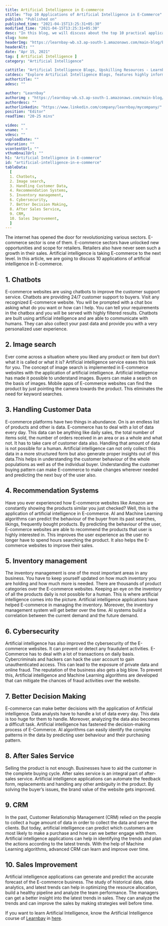 ```yaml
---
title: Artificial Intelligence in E-commerce
stitle: "Top 10 Applications of Artificial Intelligence in E-Commerce"
publish: "Published on"
published_time: "2021-04-15T13:25:31+05:30"
modified_time: "2021-04-15T13:25:31+05:30"
desc: "In this blog, we will discuss about the top 10 practical applications of artificial intelligence in E-commerce and how it is useful for online retailers."
slug: home
headerImg: "https://learnbay-wb.s3.ap-south-1.amazonaws.com/main-blog/blog/ar.jpg"
headerAlt: ""
date: "Apr 15, 2021"
tag: [ Artificial Intelligence ]
category: "Artificial Intelligence"

cattitle: "Artificial Intelligence Blogs, Upskilling Resources - Learnbay Blogs"
catdesc: "Explore Artificial Intelligence Blogs, features highly informative and career upskilling blogs with related topics on Machine Learning, NLP, Etc."
authortitle: ""
adesc: ""

author: "Learnbay"
authorimg : "https://learnbay-wb.s3.ap-south-1.amazonaws.com/main-blog/blog/learnbay-admin.webp"
authordesc: ""
authorlinkedin: "https://www.linkedin.com/company/learnbay/mycompany/"
position: "Editor"
readTime: "20-25 mins"

video: ""
vname: " "
vdesc: ""
vuploadDate: ""
vduration: ""
vcontentUrl: ""
vthumbnailUrl: ""
h1: "Artificial Intelligence in E-commerce"
id: "artificial-intelligence-in-e-commerce"
tableData:
  [
  1. Chatbots, 
  2. Image search,  
  3. Handling Customer Data,  
  4. Recommendation Systems,  
  5. Inventory management,  
  6. Cybersecurity,  
  7. Better Decision Making,  
  8. After Sales Service,  
  9. CRM,  
  10. Sales Improvement,  
  ]
---
```






The internet has opened the door for revolutionizing various sectors. E-commerce sector is one of them. E-commerce sectors have unlocked new opportunities and scope for retailers. Retailers also have never seen such a growth in their sales. Artificial intelligence is taking E-commerce to the next level. In this article, we are going to discuss 10 applications of artificial intelligence in E-commerce.



## 1. Chatbots
 E-commerce websites are using chatbots to improve the customer support service. Chatbots are providing 24/7 customer support to buyers. Visit any recognized E-commerce website. You will be prompted with a chat box asking what do you want or how can I help. You can tell your requirements in the chatbox and you will be served with highly filtered results. Chatbots are built using artificial intelligence and are able to communicate with humans. They can also collect your past data and provide you with a very personalized user experience.

## 2. Image search
 Ever come across a situation where you liked any product or item but don’t what it is called or what it is? Artificial intelligence service eases this task for you. The concept of image search is implemented in E-commerce websites with the application of artificial intelligence. Artificial intelligence has made it possible to understand images. Buyers can make a search on the basis of images. Mobile apps of E-commerce websites can find the product by just pointing the camera towards the product. This eliminates the need for keyword searches.

## 3. Handling Customer Data 
 E-commerce platforms have two things in abundance. On is an endless list of products and other is data. E-commerce has to deal with a lot of data every day. This data can be anything like daily sales, the total number of items sold, the number of orders received in an area or as a whole and what not. It has to take care of customer data also. Handling that amount of data is not possible for a human. Artificial intelligence can not only collect this data in a more structured form but also generate proper insights out of this data.This helps in understanding the customer behaviour of the whole populations as well as of the individual buyer. Understanding the customer buying pattern can make E-commerce to make changes wherever needed and predicting the next buy of the user also.

## 4. Recommendation Systems
Have you ever experienced how E-commerce websites like Amazon are constantly showing the products similar you just checked? Well, this is the application of artificial intelligence in E-commerce. AI and Machine Learning algorithms can predict the behaviour of the buyer from its past searches, likings, frequently bought products. By predicting the behaviour of the user, E-commerce websites are able to recommend the products that user is highly interested in. This improves the user experience as the user no longer have to spend hours searching the product. It also helps the E-commerce websites to improve their sales.

## 5. Inventory management 
 The inventory management is one of the most important areas in any business. You have to keep yourself updated on how much inventory you are holding and how much more is needed. There are thousands of product categories over the E-commerce websites. Keeping an eye on the inventory of all the products daily is not possible for a human. This is where artificial intelligence comes into the picture. Artificial intelligence applications have helped E-commerce in managing the inventory. Moreover, the inventory management system will get better over the time. AI systems build a correlation between the current demand and the future demand.

## 6. Cybersecurity 
 Artificial intelligence has also improved the cybersecurity of the E-commerce websites. It can prevent or detect any fraudulent activities. E-Commerce has to deal with a lot of transactions on daily basis. Cybercriminals and hackers can hack the user account to gain unauthenticated access. This can lead to the exposure of private data and online fraud. The reputation of the business also gets a big blow. To prevent this, Artificial intelligence and Machine Learning algorithms are developed that can mitigate the chances of fraud activities over the website.

## 7. Better Decision Making 
 E-commerce can make better decisions with the application of Artificial intelligence. Data analysts have to handle a lot of data every day. This data is too huge for them to handle. Moreover, analyzing the data also becomes a difficult task. Artificial intelligence has fastened the decision-making process of E-Commerce. AI algorithms can easily identify the complex patterns in the data by predicting user behaviour and their purchasing pattern.

## 8. After Sales Service 
 Selling the product is not enough. Businesses have to aid the customer in the complete buying cycle. After sales service is an integral part of after-sales service. Artificial intelligence applications can automate the feedback form, replacements and handling any other ambiguity in the product. By solving the buyer’s issues, the brand value of the website gets improved.

## 9. CRM 
 In the past, Customer Relationship Management (CRM) relied on the people to collect a huge amount of data in order to collect the data and serve the clients. But today, artificial intelligence can predict which customers are most likely to make a purchase and how can we better engage with them. Artificial intelligence applications can help in identifying the trends and plan the actions according to the latest trends. With the help of Machine Learning algorithms, advanced CRM can learn and improve over time.

## 10. Sales Improvement 
 Artificial intelligence applications can generate and predict the accurate forecast of the E-commerce business. The study of historical data, data analytics, and latest trends can help in optimizing the resource allocation, build a healthy pipeline and analyze the team performance. The managers can get a better insight into the latest trends in sales. They can analyze the trends and can improve the sales by making strategies well before time.

If you want to learn Artificial Intelligence, know the Artificial Intelligence course of <a href="http://learnbay.co/" target="_blank">Learnbay</a> in <a href="https://www.learnbay.co/datascience/artificial-intelligence-certification-course" target="_blank">here</a>.



